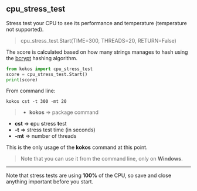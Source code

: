 ## cpu_stress_test
Stress test your CPU to see its performance and temperature (temperature not supported).

> cpu_stress_test.Start(TIME=300, THREADS=20, RETURN=False)

The score is calculated based on how many strings manages to hash using the [bcrypt](https://www.google.com/search?q=bcrypt "bcrypt") hashing algorithm.

```python
from kokos import cpu_stress_test
score = cpu_stress_test.Start()
print(score)
```
From command line:
```
kokos cst -t 300 -mt 20
```

>* **kokos** => package command
* **cst** => **c**pu **s**tress **t**est
* **-t** => stress test time (in seconds)
* **-mt** => number of threads

This is the only usage of the **kokos** command at this point.

>Note that you can use it from the command line, only on **Windows**.

---
Note that stress tests are using **100%** of the CPU, so save and close anything important before you start.
